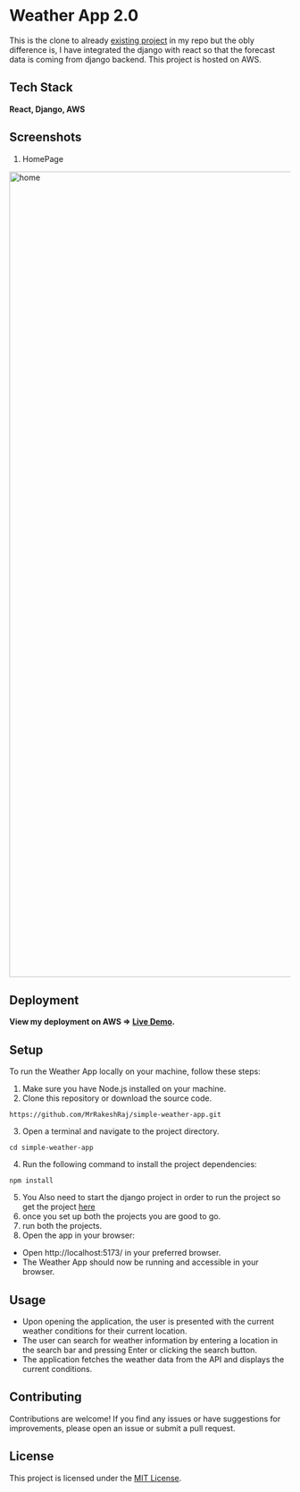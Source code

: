 # Weather App 2.0
This is the clone to already [existing project](https://github.com/MrRakeshRaj/simple-weather-app) in my repo but the obly difference is, I have integrated the django with react so that the forecast data is coming from django backend. This project is hosted on AWS.

## Tech Stack
**React, Django, AWS**


## Screenshots
1. HomePage
<img width="1440" alt="home" src="https://github.com/MrRakeshRaj/simple-weather-app/assets/76464379/d4c0778d-8071-43eb-bf35-d722318c8497">

## Deployment
**View my deployment on AWS => [Live Demo](http://15.206.194.239).**

## Setup
To run the Weather App locally on your machine, follow these steps:
1.	Make sure you have Node.js installed on your machine.
2.	Clone this repository or download the source code.
```
https://github.com/MrRakeshRaj/simple-weather-app.git
```
3. Open a terminal and navigate to the project directory.
```
cd simple-weather-app
```
4. Run the following command to install the project dependencies:
```
npm install
```
5. You Also need to start the django project in order to run the project so get the project [here](https://github.com/MrRakeshRaj/backend-django-weather-app)
6. once you set up both the projects you are good to go.
7. run both the projects.
8. Open the app in your browser:
- Open http://localhost:5173/ in your preferred browser.
- The Weather App should now be running and accessible in your browser.

## Usage
- Upon opening the application, the user is presented with the current weather conditions for their current location.
- The user can search for weather information by entering a location in the search bar and pressing Enter or clicking the search button.
- The application fetches the weather data from the API and displays the current conditions.


## Contributing
Contributions are welcome! If you find any issues or have suggestions for improvements, please open an issue or submit a pull request.


## License
This project is licensed under the [MIT License](https://github.com/MrRakeshRaj/simple-weather-app/blob/main/LICENSE).

